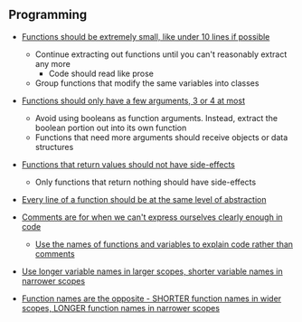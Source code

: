 ## Programming

- [Functions should be extremely small, like under 10 lines if possible](https://youtu.be/7EmboKQH8lM?list=PLmmYSbUCWJ4x1GO839azG_BBw8rkh-zOj&t=3341)
  - Continue extracting out functions until you can't reasonably extract any more
    - Code should read like prose
  - Group functions that modify the same variables into classes

- [Functions should only have a few arguments, 3 or 4 at most](https://youtu.be/7EmboKQH8lM?list=PLmmYSbUCWJ4x1GO839azG_BBw8rkh-zOj&t=4238)
  - Avoid using booleans as function arguments. Instead, extract the boolean portion out into its own function
  - Functions that need more arguments should receive objects or data structures

- [Functions that return values should not have side-effects](https://youtu.be/7EmboKQH8lM?list=PLmmYSbUCWJ4x1GO839azG_BBw8rkh-zOj&t=5667)
  - Only functions that return nothing should have side-effects

- [Every line of a function should be at the same level of abstraction](https://youtu.be/7EmboKQH8lM?list=PLmmYSbUCWJ4x1GO839azG_BBw8rkh-zOj&t=2773)

- [Comments are for when we can't express ourselves clearly enough in code](https://youtu.be/2a_ytyt9sf8?list=PLmmYSbUCWJ4x1GO839azG_BBw8rkh-zOj&t=598)
  - [Use the names of functions and variables to explain code rather than comments](https://youtu.be/2a_ytyt9sf8?list=PLmmYSbUCWJ4x1GO839azG_BBw8rkh-zOj&t=879)


- [Use longer variable names in larger scopes, shorter variable names in narrower scopes](https://youtu.be/2a_ytyt9sf8?list=PLmmYSbUCWJ4x1GO839azG_BBw8rkh-zOj&t=3146)
- [Function names are the opposite - SHORTER function names in wider scopes, LONGER function names in narrower scopes](https://youtu.be/2a_ytyt9sf8?list=PLmmYSbUCWJ4x1GO839azG_BBw8rkh-zOj&t=3258)
